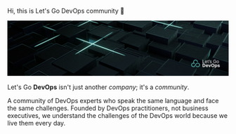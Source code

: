 Hi, this is Let's Go DevOps community 👋

[![Banner](https://github.com/letsgodevops/.github/blob/main/profile/lgd-bg.png?raw=true)](https://letsgodevops.pl/)

Let's Go **DevOps** isn't just another *company*; it's a *community*.

A community of DevOps experts who speak the same language and face the same challenges.
Founded by DevOps practitioners, not business executives, we understand the challenges of
the DevOps world because we live them every day.
